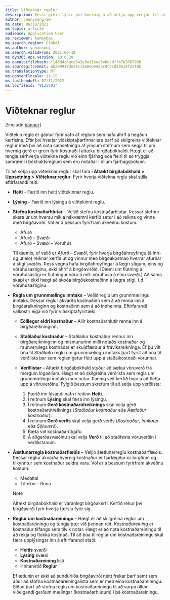 ```yaml
---
title: Viðteknar reglur
description: Þessi grein lýsir því hvernig á að setja upp venjur til að ákvarða hvernig kostnað ætti að færa í alþjóðlegt birgðabókhald.
author: JennySong-SH
ms.date: 06/18/2021
ms.topic: article
audience: Application User
ms.reviewer: kamaybac
ms.search.region: Global
ms.author: yanansong
ms.search.validFrom: 2021-06-18
ms.dyn365.ops.version: 10.0.20
ms.openlocfilehash: f148d4c6ece543c8a11eee3e6dcdff47b3767936
ms.sourcegitcommit: 6b209919de39c15e0ebe4abc9cbcd30618f2af0b
ms.translationtype: MT
ms.contentlocale: is-IS
ms.lasthandoff: 07/11/2022
ms.locfileid: "9135501"
---
```

# <a name="conventions"></a>Viðteknar reglur

[!include [banner](../includes/banner.md)]

Viðtekin regla er gámur fyrir safn af reglum sem hafa áhrif á hegðun kerfisins. Eftir því hverjar viðskiptaþarfirnar eru þarf að skilgreina viðteknar reglur með því að nota samsetningu af ýmsum stefnum sem segja til um hvernig gerð er grein fyrir kostnaði í altæku birgðabókhaldi. Hægt er að tengja sérhverja viðtekna reglu við einn fjárhag eða fleiri til að tryggja samræmi í bókhaldsreglum sem eru notaðar í öllum fjárhagsbókum.

Til að setja upp viðteknar reglur skal fara í **Altækt birgðabókhald \> Uppsetning \> Viðteknar reglur**. Fyrir hverja viðtekna reglu skal stilla eftirfarandi reiti:

- **Heiti** - Færið inn heiti viðtekinnar reglu.
- **Lýsing** - Færið inn lýsingu á viðtekinni reglu.
- **Stefna kostnaðarhlutar** – Veljið stefnu kostnaðarhlutar. Þessar stefnur skera úr um hversu mikla nákvæmni kerfið setur í að reikna og vinna með birgðavirði. Völ er á þessum fyrirfram ákveðnu kostum:

    - Afurð
    - Afurð – Svæði
    - Afurð – Svæði – Vöruhús

    Til dæmis, ef valið er *Afurð – Svæði*, fyrir hverja birgðahreyfingu (á inn- og útleið) reiknar kerfið út og vinnur með birgðakostnað hverrar afurðar á stigi svæðis. Þess vegna hafa birgðahreyfingar á lægri stigum, eins og vöruhúsastiginu, ekki áhrif á birgðavirðið. (Dæmi um flutning á vöruhúsastigi er flutningur vöru á milli vöruhúsa á einu svæði.) Að sama skapi er ekki hægt að skoða birgðakostnaðinn á lægra stigi, t.d. vöruhúsastiginu.

- **Regla um grunnmælingu inntaks** – Veljið reglu um grunnmælingu inntaks. Þessar reglur ákvarða kostnaðinn sem á að renna inn á birgðareikninginn og kostnaðinn sem á að innheimta. Eftirfarandi valkostir eiga við fyrir viðskiptafyrirtæki:

    - **Eðlilegur eldri kostnaður** – Allir kostnaðarhlutir renna inn á birgðareikninginn.
    - **Staðlaður kostnaður** – Staðlaður kostnaður rennur inn birgðareikninginn og mismunurinn milli notaðs kostnaðar og raunverulegs kostnaðar er skuldfærður á fráviksreikninga. Ef þú vilt búa til *Staðlaða* reglu um grunnmælingu inntaks þarf fyrst að búa til verðlista þar sem reglan getur flett upp á staðalkostnaði vörunnar.
    - **Verðlistar** – Altækt birgðabókhald styður að sækja vöruverð frá mörgum lögaðilum. Hægt er að skilgreina verðlista sem regla um grunnmælingu inntaks mun notar. Þannig veit kerfið hvar á að fletta upp á vöruverðinu. Fylgið þessum skrefum til að setja upp verðlista:

        1. Færið inn lýsandi nafn í reitinn **Heiti**.
        1. Í reitnum **Lýsing** skal færa inn lýsingu.
        1. Í reitnum **Gerð kostnaðarútreiknings** skal velja gerð kostnaðarútreiknings (*Staðlaður kostnaður* eða *Áætlaður kostnaður*).
        1. Í reitnum **Gerð verðs** skal velja gerð verðs (*Kostnaður*, *Innkaup* eða *Söluverð*).
        1. Bæta við kostnaðarútgáfu.
        1. Á aðgerðasvæðinu skal velja **Verð** til að staðfesta vöruverðin í verðlistanum.

- **Áætlunarregla kostnaðarflæðis** – Veljið áætlunarreglu kostnaðarflæðis. Þessar reglur ákvarða hvernig kostnaður er fjarlægður úr birgðum og tilkynntur sem kostnaður seldra vara. Völ er á þessum fyrirfram ákveðnu kostum:

    - Meðaltal
    - Tiltekin – Runa

    > [!NOTE]
    > Altækt birgðabókhald er varanlegt birgðakerfi. Kerfið rekur því birgðavirði fyrir hverja færslu fyrir sig.

- **Reglur um kostnaðareiningu** – Hægt er að skilgreina reglur um kostnaðareiningu og tengja þær við þennan reit. *Kostnaðareining* er kostnaður tilfangs sem tilvik notar. Hægt er að nota kostnaðareiningu til að rekja og flokka kostnað. Til að búa til reglur um kostnaðareiningu skal færa upplýsingar inn á eftirfarandi staði:

    - **Heitis** svæði
    - **Lýsing** svæði
    - **Kostnaðareining** listi
    - Hnitanetið **Reglur**

    Ef ætlunin er ekki að sundurliða birgðavirði neitt frekar þarf samt sem áður að stofna kostnaðareiningalista sem er með eina kostnaðareiningu. Síðan þarf að stofna reglu um kostnaðareiningu til að varpa öllum viðeigandi gerðum mælingar (kostnaðarhlutum) í þá kostnaðareiningu.
